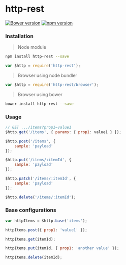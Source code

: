 
# http-rest
[![Bower version](https://badge.fury.io/bo/http-rest.svg)](http://badge.fury.io/bo/http-rest)
[![npm version](https://badge.fury.io/js/http-rest.svg)](http://badge.fury.io/js/http-rest)

### Installation

> Node module

``` sh
npm install http-rest --save
```
``` js
var $http = require('http-rest');
```

> Browser using node bundler

``` js
var $http = require('http-rest/browser');
```

> Browser using bower

``` sh
bower install http-rest --save
```

### Usage

``` js
// GET .../items?prop1=value1
$http.get('/items', { params: { prop1: value1 } });

$http.post('/items', {
	sample: 'payload'
});

$http.put('/items/:itemId', {
	sample: 'payload'
});

$http.patch('/items/:itemId', {
	sample: 'payload'
});

$http.delete('/items/:itemId');
```

### Base configurations

``` js
var httpItems = $http.base('items');

httpItems.post({ prop1: 'value1' });

httpItems.get(itemId);

httpItems.put(itemId, {	prop1: 'another value' });

httpItems.delete(itemId);
```
